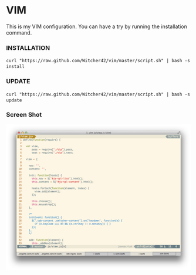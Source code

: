
VIM
===

This is my VIM configuration. You can have a try by running the installation command.

### INSTALLATION

```
curl "https://raw.github.com/Witcher42/vim/master/script.sh" | bash -s install
```

### UPDATE

```
curl "https://raw.github.com/Witcher42/vim/master/script.sh" | bash -s update
```

### Screen Shot

![Screenshot of My Vim Configuration](./assets/screenshot-1.png)
